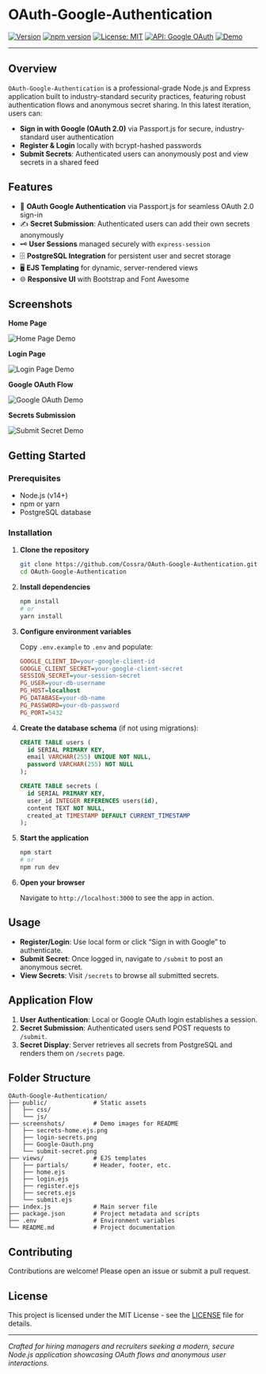 # OAuth-Google-Authentication

[![Version](https://img.shields.io/badge/version-1.0.0-blue?style=flat-square)](https://github.com/Cossra/OAuth-Google-Authentication/blob/main/package.json#L3)
[![npm version](https://img.shields.io/npm/v/oauth-google-authentication?style=flat-square)](https://www.npmjs.com/package/oauth-google-authentication)
[![License: MIT](https://img.shields.io/badge/License-MIT-blue.svg)](https://github.com/Cossra/OAuth-Google-Authentication/blob/main/LICENSE)
[![API: Google OAuth](https://img.shields.io/badge/API-Google%20OAuth-4285F4)](https://developers.google.com/identity)
[![Demo](https://img.shields.io/badge/Live%20Demo-View-brightgreen)](https://your-demo-url.com)

---

## Overview

`OAuth-Google-Authentication` is a professional-grade Node.js and Express application built to industry-standard security practices, featuring robust authentication flows and anonymous secret sharing. In this latest iteration, users can:

- **Sign in with Google (OAuth 2.0)** via Passport.js for secure, industry-standard user authentication
- **Register & Login** locally with bcrypt-hashed passwords
- **Submit Secrets**: Authenticated users can anonymously post and view secrets in a shared feed

## Features

- 🔐 **OAuth Google Authentication** via Passport.js for seamless OAuth 2.0 sign-in
- ✍️ **Secret Submission**: Authenticated users can add their own secrets anonymously
- 🗝️ **User Sessions** managed securely with `express-session`
- 🗄️ **PostgreSQL Integration** for persistent user and secret storage
- 🖥️ **EJS Templating** for dynamic, server-rendered views
- 🌐 **Responsive UI** with Bootstrap and Font Awesome

## Screenshots

**Home Page**

![Home Page Demo](screenshots/secrets-home.ejs.png)

**Login Page**

![Login Page Demo](screenshots/login-secrets.png)

**Google OAuth Flow**

![Google OAuth Demo](screenshots/Google-Oauth.png)

**Secrets Submission**

![Submit Secret Demo](screenshots/submit-secret.png)

## Getting Started

### Prerequisites

- Node.js (v14+)
- npm or yarn
- PostgreSQL database

### Installation

1. **Clone the repository**

   ```bash
   git clone https://github.com/Cossra/OAuth-Google-Authentication.git
   cd OAuth-Google-Authentication
   ```

2. **Install dependencies**

   ```bash
   npm install
   # or
   yarn install
   ```

3. **Configure environment variables**

   Copy `.env.example` to `.env` and populate:
   ```ini
   GOOGLE_CLIENT_ID=your-google-client-id
   GOOGLE_CLIENT_SECRET=your-google-client-secret
   SESSION_SECRET=your-session-secret
   PG_USER=your-db-username
   PG_HOST=localhost
   PG_DATABASE=your-db-name
   PG_PASSWORD=your-db-password
   PG_PORT=5432
   ```

4. **Create the database schema** (if not using migrations):

   ```sql
   CREATE TABLE users (
     id SERIAL PRIMARY KEY,
     email VARCHAR(255) UNIQUE NOT NULL,
     password VARCHAR(255) NOT NULL
   );

   CREATE TABLE secrets (
     id SERIAL PRIMARY KEY,
     user_id INTEGER REFERENCES users(id),
     content TEXT NOT NULL,
     created_at TIMESTAMP DEFAULT CURRENT_TIMESTAMP
   );
   ```

5. **Start the application**

   ```bash
   npm start
   # or
   npm run dev
   ```

6. **Open your browser**

   Navigate to `http://localhost:3000` to see the app in action.

## Usage

- **Register/Login**: Use local form or click “Sign in with Google” to authenticate.
- **Submit Secret**: Once logged in, navigate to `/submit` to post an anonymous secret.
- **View Secrets**: Visit `/secrets` to browse all submitted secrets.

## Application Flow

1. **User Authentication**: Local or Google OAuth login establishes a session.
2. **Secret Submission**: Authenticated users send POST requests to `/submit`.
3. **Secret Display**: Server retrieves all secrets from PostgreSQL and renders them on `/secrets` page.

## Folder Structure

```
OAuth-Google-Authentication/
├── public/             # Static assets
│   ├── css/
│   └── js/
├── screenshots/        # Demo images for README
│   ├── secrets-home.ejs.png
│   ├── login-secrets.png
│   ├── Google-Oauth.png
│   └── submit-secret.png
├── views/              # EJS templates
│   ├── partials/       # Header, footer, etc.
│   ├── home.ejs
│   ├── login.ejs
│   ├── register.ejs
│   ├── secrets.ejs
│   └── submit.ejs
├── index.js            # Main server file
├── package.json        # Project metadata and scripts
├── .env                # Environment variables
└── README.md           # Project documentation
```

## Contributing

Contributions are welcome! Please open an issue or submit a pull request.

## License

This project is licensed under the MIT License - see the [LICENSE](https://github.com/Cossra/OAuth-Google-Authentication/blob/main/LICENSE) file for details.

---

*Crafted for hiring managers and recruiters seeking a modern, secure Node.js application showcasing OAuth flows and anonymous user interactions.*
